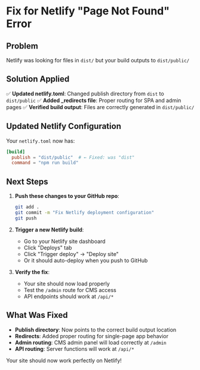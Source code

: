 # Fix for Netlify "Page Not Found" Error

## Problem
Netlify was looking for files in `dist/` but your build outputs to `dist/public/`

## Solution Applied
✅ **Updated netlify.toml**: Changed publish directory from `dist` to `dist/public`
✅ **Added _redirects file**: Proper routing for SPA and admin pages
✅ **Verified build output**: Files are correctly generated in `dist/public/`

## Updated Netlify Configuration

Your `netlify.toml` now has:
```toml
[build]
  publish = "dist/public"  # ← Fixed: was "dist"
  command = "npm run build"
```

## Next Steps

1. **Push these changes to your GitHub repo**:
   ```bash
   git add .
   git commit -m "Fix Netlify deployment configuration"
   git push
   ```

2. **Trigger a new Netlify build**:
   - Go to your Netlify site dashboard
   - Click "Deploys" tab
   - Click "Trigger deploy" → "Deploy site"
   - Or it should auto-deploy when you push to GitHub

3. **Verify the fix**:
   - Your site should now load properly
   - Test the `/admin` route for CMS access
   - API endpoints should work at `/api/*`

## What Was Fixed

- **Publish directory**: Now points to the correct build output location
- **Redirects**: Added proper routing for single-page app behavior
- **Admin routing**: CMS admin panel will load correctly at `/admin`
- **API routing**: Server functions will work at `/api/*`

Your site should now work perfectly on Netlify!